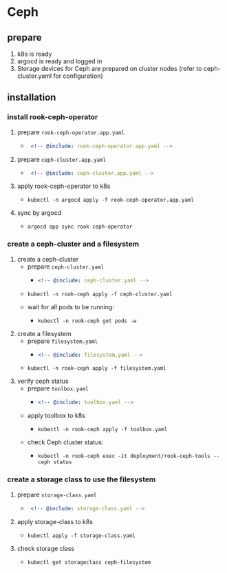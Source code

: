 # Ceph

## prepare

1. k8s is ready
2. argocd is ready and logged in
3. Storage devices for Ceph are prepared on cluster nodes (refer to ceph-cluster.yaml for configuration)

## installation

### install rook-ceph-operator

1. prepare `rook-ceph-operator.app.yaml`
    * ```yaml
       <!-- @include: rook-ceph-operator.app.yaml -->
      ```
2. prepare `ceph-cluster.app.yaml`
    * ```yaml
       <!-- @include: ceph-cluster.app.yaml -->
      ```
3. apply rook-ceph-operator to k8s
    * ```shell
      kubectl -n argocd apply -f rook-ceph-operator.app.yaml
      ```
4. sync by argocd
    * ```shell
      argocd app sync rook-ceph-operator
      ```

### create a ceph-cluster and a filesystem

1. create a ceph-cluster
    * prepare `ceph-cluster.yaml`
        + ```yaml
          <!-- @include: ceph-cluster.yaml -->
          ```
    * ```shell
      kubectl -n rook-ceph apply -f ceph-cluster.yaml
      ```
    * wait for all pods to be running:
        + ```shell
          kubectl -n rook-ceph get pods -w
          ```
2. create a filesystem
    * prepare `filesystem.yaml`
        + ```yaml
          <!-- @include: filesystem.yaml -->
          ```
    * ```shell
      kubectl -n rook-ceph apply -f filesystem.yaml
      ```
3. verify ceph status
    * prepare `toolbox.yaml`
        + ```yaml
          <!-- @include: toolbox.yaml -->
          ```
    * apply toolbox to k8s
        + ```shell
          kubectl -n rook-ceph apply -f toolbox.yaml
          ```
    * check Ceph cluster status:
        + ```shell
          kubectl -n rook-ceph exec -it deployment/rook-ceph-tools -- ceph status
          ```
### create a storage class to use the filesystem

1. prepare `storage-class.yaml`
    * ```yaml
       <!-- @include: storage-class.yaml -->
      ```
2. apply storage-class to k8s
    * ```shell
      kubectl apply -f storage-class.yaml
      ```
3. check storage class
    * ```shell
      kubectl get storageclass ceph-filesystem
      ```
